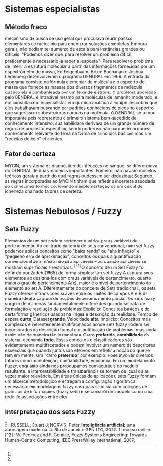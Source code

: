 # Sistemas especialistas
## Método fraco
mecanismo de busca de uso geral que procurava reunir passos elementares de raciocínio para encontrar soluções completas. Embora gerais, não podiam ter aumento de escala para instâncias grandes ou difíceis. "Podemos dizer que, para resolver um problema difícil, praticamente é necessário já saber a resposta."<sup>[^1] </sup>
Para resolver o problema de inferir a estrutura molecular a partir das informações fornecidas por um espectrômetro de massa,  Ed Feigenbaum, Bruce Buchanan e Joshua Lederberg desenvolveram o programa DENDRAL em 1969. A entrada do programa consiste na fórmula elementar da molécula e o espectro de massa que fornece as massas dos diversos fragmentos da molécula quando ela é bombardeada por um feixe de elétrons. O problema abordado pelo DENDRAL é intratável mesmo para moléculas de tamanho moderado, e em consulta com especialistas em química analítica a equipe descobriu que eles trabalhavam buscando por padrões conhecidos de picos no espectro que sugerissem subestruturas comuns na molécula.
O DENDRAL se tornou importante pois representou o primeiro sistema bem-sucedido de conhecimento intensivo: sua habilidade derivava de um grande número de regras de propósito específico, sendo poderoso não porque incorporava conhecimento relevante do tema na forma de princípios básicos mas sim "receitas de bolo" eficientes.
## Fator de certeza
MYCIN, um sistema de diagnóstico de infecções no sangue, se diferenciava do DENDRAL de duas maneiras importantes: Primeiro, não haviam modelos teóricos gerais a partir do qual regras pudessem ser deduzidas; Segundo, as regras incorporadas ao MYCIN tinham que refletir a incerteza associada ao conhecimento médico, levando à implementação de um cálcul de icnerteza chamado fatores de certeza.
 

# Sistemas Nebulosos / Fuzzy
## Sets Fuzzy
Elementos de um set podem pertencer a vários graus variáveis de pertencimento. Ao contrário da teoria de sets convencional, num set fuzzy podemos aplicar conceitos como "baixa renda" ou "alta inflação" e "pequeno erro de aproximação", conceitos os quais a quantificação convencional de sim/não não são aplicáveis – ou quando aplicáveis se mostram superficiais e restritivos. <sup>[^2]</sup>
O conceito de um Set Fuzzy foi definido por Zadeh (1965) de forma simples: Um set fuzzy A captura seus elementos ao designa-los com graus variáveis de pertencimento, quanto maior o grau de pertencimento  A(x), maior é o nível de pertencimento do elemento ao set A.
Diferentemente do conceito de Sets tradicional , os sets Fuzzy oferecem transições suaves entre os limites de campos A e B de maneira ideal à captura de noções de pertencimento parcial.
Os sets fuzzy surgem de maneiras fundamentalmente diferentes quando se trata de formulação e resolução de problemas:
	Explicito: 
		Conceitos básicos e de certa forma génericos usados na lingua e descrição da realidade. Tempo de espera **curto**, Dataset **grande**, Velocidade **alta**.
	Implícito:
		Conceitos mais complexos e inerentemente multifacetados aonde sets fuzzy podem ser incorporados na descrição formal e quantificação de problemas, mas ainda assim não de maneira tão instantânea. Carro **preferido**, **estabilidade** do sistema, economia **forte**. Esses conceitos e classificadores são evidentemente multifacetados e podem involver um número de descritores essenciais que quando juntos são efetivos em refletir a noção do que se tem em mente. Um "carro **preferido**" por exemplo: Pode involver diversos fatores como manutenção, confiabilidade, economia.
Em um modelamento Fuzzy, enquanto ainda nos preocupamos com acurácia do modelo resultante, a interpretabilidade e transparência se tornam de igual ou as vezes maior relevância. Em áreas únicas de aplicações, sets Fuzzy formam um alicerce metodologico e entregam a configuração algoritmica necessária: em modelagens fuzzy nas quais se inicia com coleções de granulos de informações (fuzzy sets) e se constrói um modelo como uma rede de associações entre eles.

## Interpretação dos sets Fuzzy




[^1] : RUSSELL, Stuart J; NORVIG, Peter. **Inteligência artificial:** uma abordagem moderna. 4. Rio de Janeiro: GEN LTC, 2022. 1 recurso online.
[^2] : W. Pedrycz and F. Gomide, Fuzzy Systems Engineering: Towards Human-Centric Computing, IEEE Press/Wiley International, 2007;




[^1]: 
